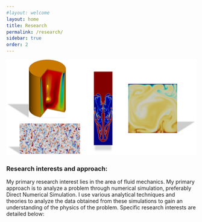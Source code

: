```yaml
---
#layout: welcome
layout: home
title: Research
permalink: /research/
sidebar: true
order: 2
---
```


 <img src="/assets/img/Research.png" usemap="#workmap">

 <map name="workmap">
  <area shape="rect" alt="Bubble-type vortex breakdown in the Vogel-Escudier flow" coords="90,0,275,200" href="/vorticity_dominated/">
  <area shape="rect" alt="Rayleigh-Taylor instability" coords="375,50,475,375" href="/multiphase/">
  <area shape="rect" alt="Salt-finger convection in a double-periodic domain" coords="60,225,325,475" href="/geophysical/">
  <area shape="rect" alt="Rayliegh-Benard convection in non-Boussinesq flow" coords="530,100,745,325" href="/hpc/">
 </map>

### Research interests and approach:
My primary research interest lies in the area of fluid mechanics.
My primary approach is to analyze a problem through numerical simulation, preferably Direct Numerical Simulation. I use various analytical techniques and theories to analyze the data obtained from these simulations to gain an understanding of the physics of the problem. Specific research interests are detailed below:
